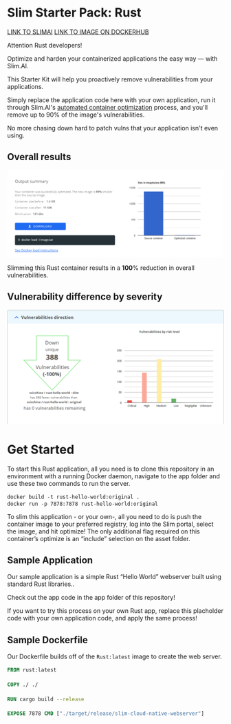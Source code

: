 # Slim Starter Pack: Rust
[LINK TO SLIMAI](https://portal.slim.dev/home/profile/dockerhub%3A%2F%2Fdockerhub.public%2Flibrary%2Frust%3Alatest)
[LINK TO IMAGE ON DOCKERHUB](https://hub.docker.com/_/rust)

Attention Rust developers! 

Optimize and harden your containerized applications the easy way — with Slim.AI. 

This Starter Kit will help you proactively remove vulnerabilities from your applications. 

Simply replace the application code here with your own application, run it through Slim.AI's [automated container optimization](https://www.slim.ai/docs/optimization) process, and you'll remove up to 90% of the image's vulnerabilities. 

No more chasing down hard to patch vulns that your application isn't even using. 


## Overall results
![Result of minify Rust](rust-hw-optimized.PNG)

Slimming this Rust container results in a **100**% reduction in overall vulnerabilities. 

## Vulnerability difference by severity 

![Report](rust-vuln-diff.PNG)

# Get Started
To start this Rust application, all you need is to clone this repository in an environment with a running Docker daemon, navigate to the app folder and use these two commands to run the server.

```console
docker build -t rust-hello-world:original .
docker run -p 7878:7878 rust-hello-world:original
```

To slim this application - or your own-, all you need to do is push the container image to your preferred registry, log into the Slim portal, select the image, and hit optimize! The only additional flag required on this container’s optimize is an “include” selection on the asset folder.

## Sample Application
Our sample application is a simple Rust “Hello World” webserver built using standard Rust libraries.. 

Check out the app code in the app folder of this repository!

If you want to try this process on your own Rust app, replace this placholder code with your own application code, and apply the same process!

## Sample Dockerfile
Our Dockerfile builds off of the `Rust:latest` image to create the web server.

```Dockerfile
FROM rust:latest 

COPY ./ ./ 

RUN cargo build --release 

EXPOSE 7878 CMD ["./target/release/slim-cloud-native-webserver"]
```
